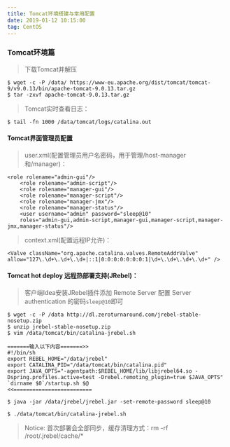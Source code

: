 ```yaml
---
title: Tomcat环境搭建与常用配置
date: 2019-01-12 10:15:00
tag: CentOS
---
```


### Tomcat环境篇

> 下载Tomcat并解压

    $ wget -c -P /data/ https://www-eu.apache.org/dist/tomcat/tomcat-9/v9.0.13/bin/apache-tomcat-9.0.13.tar.gz
    $ tar -zxvf apache-tomcat-9.0.13.tar.gz

> Tomcat实时查看日志：

    $ tail -fn 1000 /data/tomcat/logs/catalina.out
    
#### Tomcat界面管理员配置

> user.xml(配置管理员用户名密码，用于管理/host-manager和/manager)：

    <role rolename="admin-gui"/>
        <role rolename="admin-script"/>
        <role rolename="manager-gui"/>
        <role rolename="manager-script"/>
        <role rolename="manager-jmx"/>
        <role rolename="manager-status"/>
        <user username="admin" password="sleep@10" 
        roles="admin-gui,admin-script,manager-gui,manager-script,manager-jmx,manager-status"/>
        
> context.xml(配置远程IP允许)：

    <Valve className="org.apache.catalina.valves.RemoteAddrValve"  
    allow="127\.\d+\.\d+\.\d+|::1|0:0:0:0:0:0:0:1|\d+\.\d+\.\d+\.\d+" />  

#### Tomcat hot deploy 远程热部署支持(JRebel)：

> 客户端Idea安装JRebel插件添加 Remote Server 配置 Server authentication 的密码`sleep@10`即可

    $ wget -c -P /data http://dl.zeroturnaround.com/jrebel-stable-nosetup.zip
    $ unzip jrebel-stable-nosetup.zip
    $ vim /data/tomcat/bin/catalina-jrebel.sh
    
    =======输入以下内容=======>>
    #!/bin/sh
    export REBEL_HOME="/data/jrebel"
    export CATALINA_PID="/data/tomcat/bin/catalina.pid"
    export JAVA_OPTS="-agentpath:$REBEL_HOME/lib/libjrebel64.so -Dspring.profiles.active=test -Drebel.remoting_plugin=true $JAVA_OPTS"
    `dirname $0`/startup.sh $@
    <<=========================
    
    $ java -jar /data/jrebel/jrebel.jar -set-remote-password sleep@10
    
    $ ./data/tomcat/bin/catalina-jrebel.sh
    
>Notice: 首次部署会全部同步，缓存清理方式：rm -rf /root/.jrebel/cache/*
